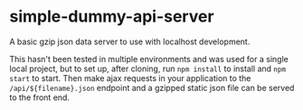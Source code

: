 # simple-dummy-api-server
A basic gzip json data server to use with localhost development.

This hasn't been tested in multiple environments and was used for a single local project, but to set up, after cloning, run `npm install` to install and `npm start` to start.  Then make ajax requests in your application to the `/api/${filename}.json` endpoint and a gzipped static json file can be served to the front end.
